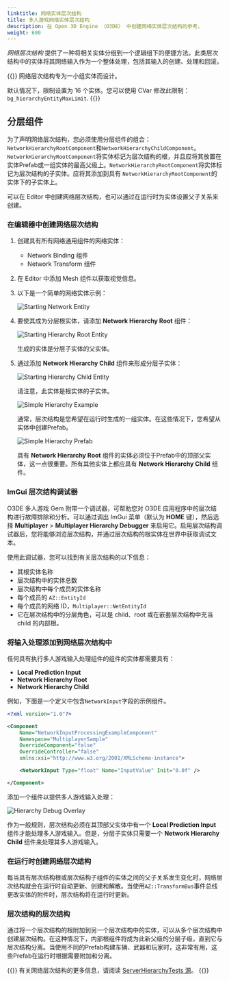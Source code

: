 ```yaml
---
linktitle: 网络实体层次结构
title: 多人游戏网络实体层次结构
description: 在 Open 3D Engine （O3DE） 中创建网络实体层次结构的参考。
weight: 600
---
```


*网络层次结构* 提供了一种将相关实体分组到一个逻辑组下的便捷方法。此类层次结构中的实体将其网络输入作为一个整体处理，包括其输入的创建、处理和回滚。

{{<important>}}
网络层次结构专为一小组实体而设计。

默认情况下，限制设置为 16 个实体。您可以使用 CVar 修改此限制： `bg_hierarchyEntityMaxLimit`.
{{</important>}}

## 分层组件

为了声明网络层次结构，您必须使用分层组件的组合：`NetworkHierarchyRootComponent`和`NetworkHierarchyChildComponent`。`NetworkHierarchyRootComponent`将实体标记为层次结构的根，并且应将其放置在实体Prefab或一组实体的最高父级上。`NetworkHierarchyRootComponent`将实体标记为层次结构的子实体。应将其添加到具有 `NetworkHierarchyRootComponent`的实体下的子实体上。

可以在 Editor 中创建网络层次结构，也可以通过在运行时为实体设置父子关系来创建。

### 在编辑器中创建网络层次结构

1. 创建具有所有网络通用组件的网络实体：
    - Network Binding 组件
    - Network Transform 组件


1. 在 Editor 中添加 Mesh 组件以获取视觉信息。

1. 以下是一个简单的网络实体示例：

    ![Starting Network Entity](/images/user-guide/networking/multiplayer/starting_network_entity.png)

1. 要使其成为分层根实体，请添加 **Network Hierarchy Root** 组件：

    ![Starting Hierarchy Root Entity](/images/user-guide/networking/multiplayer/starting_hierarchy_root_entity.png)

    生成的实体是分层子实体的父实体。

1. 通过添加 **Network Hierarchy Child** 组件来形成分层子实体：

    ![Starting Hierarchy Child Entity](/images/user-guide/networking/multiplayer/starting_hierarchy_child_entity.png)

    请注意，此实体是根实体的子实体。

    ![Simple Hierarchy Example](/images/user-guide/networking/multiplayer/simple_hierarchy.png)

    通常，层次结构是您希望在运行时生成的一组实体。在这些情况下，您希望从实体中创建Prefab。

    ![Simple Hierarchy Prefab](/images/user-guide/networking/multiplayer/simple_hierarchy_prefab.png)

    具有 **Network Hierarchy Root** 组件的实体必须位于Prefab中的顶部父实体，这一点很重要。所有其他实体上都应具有 **Network Hierarchy Child** 组件。


### ImGui 层次结构调试器

O3DE 多人游戏 Gem 附带一个调试器，可帮助您对 O3DE 应用程序中的层次结构进行故障排除和分析。可以通过调出 ImGui 菜单（默认为 **HOME** 键），然后选择 **Multiplayer** > **Multiplayer Hierarchy Debugger** 来启用它。启用层次结构调试器后，您将能够浏览层次结构，并通过层次结构的根实体在世界中获取调试文本。

使用此调试器，您可以找到有关层次结构的以下信息：
- 其根实体名称
- 层次结构中的实体总数
- 层次结构中每个成员的实体名称
- 每个成员的 `AZ::EntityId`
- 每个成员的网络 ID，`Multiplayer::NetEntityId`
- 它在层次结构中的分层角色，可以是 child、root 或在嵌套层次结构中充当 child 的内部根。


### 将输入处理添加到网络层次结构中

任何具有执行多人游戏输入处理组件的组件的实体都需要具有：
- **Local Prediction Input**
- **Network Hierarchy Root**
- **Network Hierarchy Child**

例如，下面是一个定义中包含`NetworkInput`字段的示例组件。

```xml
<?xml version="1.0"?>

<Component
    Name="NetworkInputProcessingExampleComponent"
    Namespace="MultiplayerSample"
    OverrideComponent="false"
    OverrideController="false"
    xmlns:xsi="http://www.w3.org/2001/XMLSchema-instance">

    <NetworkInput Type="float" Name="InputValue" Init="0.0f" />

</Component>
```

添加一个组件以提供多人游戏输入处理：

![Hierarchy Debug Overlay](/images/user-guide/networking/multiplayer/hierarchy_child_entity_with_input_processing_component.png)

作为一般规则，层次结构必须在其顶部父实体中有一个 **Local Prediction Input** 组件才能处理多人游戏输入。但是，分层子实体只需要一个 **Network Hierarchy Child** 组件来处理其多人游戏输入。


### 在运行时创建网络层次结构

每当具有层次结构根或层次结构子组件的实体之间的父子关系发生变化时，网络层次结构就会在运行时自动更新、创建和解散。当使用`AZ::TransformBus`事件总线更改实体的附件时，层次结构将在运行时更新。

### 层次结构的层次结构

通过将一个层次结构的根附加到另一个层次结构中的实体，可以从多个层次结构中创建层次结构。在这种情况下，内部根组件将成为此新父级的分层子级，直到它与层次结构分离。当使用不同的Prefab构建车辆、武器和玩家时，这非常有用，这些Prefab在运行时根据需要附加和分离。


{{<note>}}
有关网络层次结构的更多信息，请阅读 [ServerHierarchyTests 源](https://github.com/o3de/o3de/blob/development/Gems/Multiplayer/Code/Tests/ServerHierarchyTests.cpp)。
{{</note>}}
